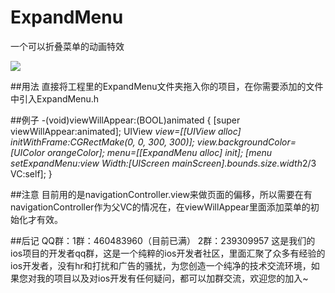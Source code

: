 # ExpandMenu
一个可以折叠菜单的动画特效

![](https://github.com/sx1989827/ExpandMenu/raw/master/ExpandMenu/1.gif)

##用法
直接将工程里的ExpandMenu文件夹拖入你的项目，在你需要添加的文件中引入ExpandMenu.h

##例子
    -(void)viewWillAppear:(BOOL)animated
    {
      [super viewWillAppear:animated];
      UIView *view=[[UIView alloc] initWithFrame:CGRectMake(0, 0, 300, 300)];
       view.backgroundColor=[UIColor orangeColor];
       menu=[[ExpandMenu alloc] init];
       [menu setExpandMenu:view Width:[UIScreen mainScreen].bounds.size.width*2/3 VC:self];
    }

##注意
目前用的是navigationController.view来做页面的偏移，所以需要在有navigationController作为父VC的情况在，在viewWillAppear里面添加菜单的初始化才有效。

##后记
QQ群：1群：460483960（目前已满） 2群：239309957 这是我们的ios项目的开发者qq群，这是一个纯粹的ios开发者社区，里面汇聚了众多有经验的ios开发者，没有hr和打扰和广告的骚扰，为您创造一个纯净的技术交流环境，如果您对我的项目以及对ios开发有任何疑问，都可以加群交流，欢迎您的加入~
